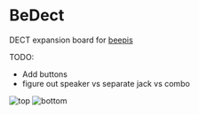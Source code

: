 # BeDect
DECT expansion board for [beepis](https://gitlab.com/linalinn/bepis)

TODO:
- Add buttons
- figure out speaker vs separate jack vs combo


![top](bassusteur.github.io/BeDECT/top.png)
![bottom](bassusteur.github.io/BeDECT/bottom.png)
